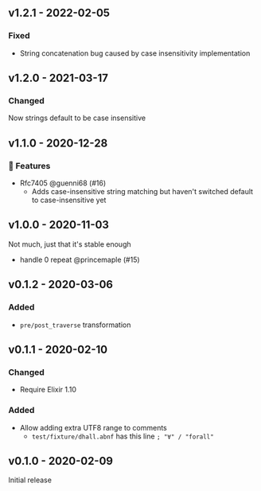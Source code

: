 ## v1.2.1 - 2022-02-05

### Fixed

- String concatenation bug caused by case insensitivity implementation

## v1.2.0 - 2021-03-17

### Changed

Now strings default to be case insensitive

## v1.1.0 - 2020-12-28

### 🚀 Features

- Rfc7405 @guenni68 (#16)
  - Adds case-insensitive string matching but haven't switched default to case-insensitive yet

## v1.0.0 - 2020-11-03

Not much, just that it's stable enough

- handle 0 repeat @princemaple (#15)

## v0.1.2 - 2020-03-06

### Added

- `pre/post_traverse` transformation

## v0.1.1 - 2020-02-10

### Changed

- Require Elixir 1.10

### Added

- Allow adding extra UTF8 range to comments
  - `test/fixture/dhall.abnf` has this line `; "∀" / "forall"`

## v0.1.0 - 2020-02-09

Initial release
